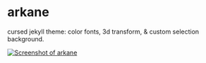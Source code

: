 # arkane

cursed jekyll theme: color fonts, 3d transform, & custom selection background.

[![Screenshot of arkane](https://summer.hackclub.com/rails/active_storage/blobs/redirect/eyJfcmFpbHMiOnsiZGF0YSI6MTM1MDYsInB1ciI6ImJsb2JfaWQifX0=--887ee92d13d51c3d6b4a9f11922ed09690225763/arkane.png)](https://aarvinroshin.github.io/arkane)
